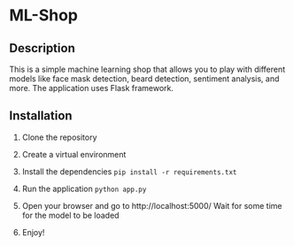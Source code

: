 # ML-Shop

## Description
This is a simple machine learning shop that allows you to play with different models like face mask detection, beard detection, sentiment analysis, and more. The application uses Flask framework.

## Installation
1. Clone the repository
2. Create a virtual environment
3. Install the dependencies
```pip install -r requirements.txt```

4. Run the application
```python app.py```

5. Open your browser and go to http://localhost:5000/
Wait for some time for the model to be loaded

6. Enjoy!
